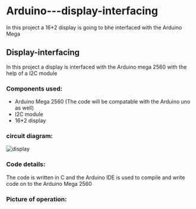 # Arduino---display-interfacing
In this project a 16*2 display is going to bhe interfaced with the Arduino Mega

## Display-interfacing
In this project a display is interfaced with the Arduino mega 2560 with the help of a I2C module



### Components used:
* Arduino Mega 2560 (The code will be compatable with the Arduino uno as well)
* I2C module
* 16*2 display



### circuit diagram: 
![display](https://user-images.githubusercontent.com/86454491/187486518-2e38d84a-f4ca-4aa8-a0d1-14bcc4f787be.png)


### Code details:
The code is written in C and the Arduino IDE is used to compile and write code on to the Arduino Mega 2560 

### Picture of operation:
